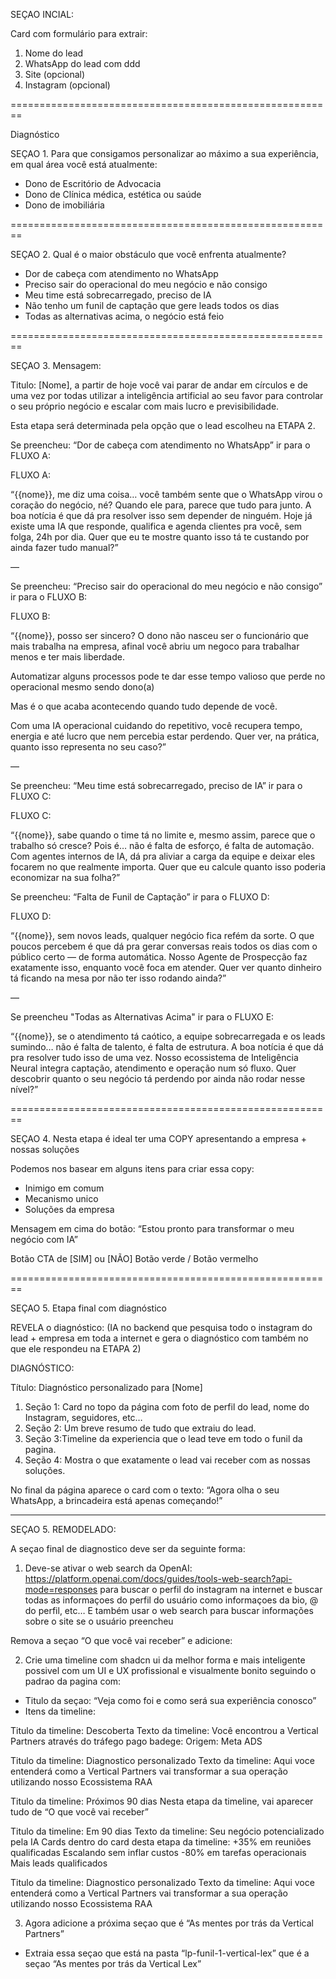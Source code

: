SEÇAO INCIAL:

Card com formulário para extrair:

1. Nome do lead
2. WhatsApp do lead com ddd
3. Site (opcional)
4. Instagram (opcional)


========================================================


Diagnóstico

SEÇAO 1. Para que consigamos personalizar ao máximo a sua experiência, em qual área você está atualmente:

- Dono de Escritório de Advocacia
- Dono de Clínica médica, estética ou saúde
- Dono de imobiliária


========================================================


SEÇAO 2. Qual é o maior obstáculo que você enfrenta atualmente?

- Dor de cabeça com atendimento no WhatsApp
- Preciso sair do operacional do meu negócio e não consigo
- Meu time está sobrecarregado, preciso de IA
- ⁠Não tenho um funil de captação que gere leads todos os dias
- Todas as alternativas acima, o negócio está feio


========================================================


SEÇAO 3. Mensagem:

Titulo: [Nome], a partir de hoje você vai parar de andar em círculos e de uma vez por todas utilizar a inteligência artificial ao seu favor para controlar o seu próprio negócio e escalar com mais lucro e previsibilidade. 

Esta etapa será determinada pela opção que o lead escolheu na ETAPA 2.

Se preencheu: “Dor de cabeça com atendimento no WhatsApp” ir para o FLUXO A:

FLUXO A:

“{{nome}}, me diz uma coisa… você também sente que o WhatsApp virou o coração do negócio, né? Quando ele para, parece que tudo para junto.
A boa notícia é que dá pra resolver isso sem depender de ninguém.
Hoje já existe uma IA que responde, qualifica e agenda clientes pra você, sem folga, 24h por dia.
Quer que eu te mostre quanto isso tá te custando por ainda fazer tudo manual?”

—

Se preencheu: “Preciso sair do operacional do meu negócio e não consigo” ir para o FLUXO B:

FLUXO B:

“{{nome}}, posso ser sincero? O dono não nasceu ser o funcionário que mais trabalha na empresa, afinal você abriu um negoco para trabalhar menos e ter mais liberdade.

Automatizar alguns processos pode te dar esse tempo valioso que perde no operacional mesmo sendo dono(a) 

Mas é o que acaba acontecendo quando tudo depende de você.

Com uma IA operacional cuidando do repetitivo, você recupera tempo, energia e até lucro que nem percebia estar perdendo.
Quer ver, na prática, quanto isso representa no seu caso?”


—

Se preencheu: “Meu time está sobrecarregado, preciso de IA” ir para o FLUXO C:

FLUXO C:

“{{nome}}, sabe quando o time tá no limite e, mesmo assim, parece que o trabalho só cresce?
Pois é… não é falta de esforço, é falta de automação.
Com agentes internos de IA, dá pra aliviar a carga da equipe e deixar eles focarem no que realmente importa.
Quer que eu calcule quanto isso poderia economizar na sua folha?”

Se preencheu: “Falta de Funil de Captação” ir para o FLUXO D:

FLUXO D:

“{{nome}}, sem novos leads, qualquer negócio fica refém da sorte.
O que poucos percebem é que dá pra gerar conversas reais todos os dias com o público certo — de forma automática.
Nosso Agente de Prospecção faz exatamente isso, enquanto você foca em atender.
Quer ver quanto dinheiro tá ficando na mesa por não ter isso rodando ainda?”

—

Se preencheu "Todas as Alternativas Acima" ir para o FLUXO E:

“{{nome}}, se o atendimento tá caótico, a equipe sobrecarregada e os leads sumindo… não é falta de talento, é falta de estrutura.
A boa notícia é que dá pra resolver tudo isso de uma vez.
Nosso ecossistema de Inteligência Neural integra captação, atendimento e operação num só fluxo.
Quer descobrir quanto o seu negócio tá perdendo por ainda não rodar nesse nível?”

========================================================

SEÇAO 4. Nesta etapa é ideal ter uma COPY apresentando a empresa + nossas soluções

Podemos nos basear em alguns itens para criar essa copy:

- Inimigo em comum
- Mecanismo unico
- Soluções da empresa

Mensagem em cima do botão: “Estou pronto para transformar o meu negócio com IA”

Botão CTA de [SIM] ou [NÃO] 
Botão verde / Botão vermelho


========================================================


SEÇAO 5. Etapa final com diagnóstico

REVELA o diagnóstico: (IA no backend que pesquisa todo o instagram do lead + empresa em toda a internet e gera o diagnóstico com também no que ele respondeu na ETAPA 2)

DIAGNÓSTICO:

Título: Diagnóstico personalizado para [Nome]

1. Seção 1: Card no topo da página com foto de perfil do lead, nome do Instagram, seguidores, etc… 
2. Seção 2: Um breve resumo de tudo que extraiu do lead.
3. Seção 3:Timeline da experiencia que o lead teve em todo o funil da pagina.
4. Seção 4: Mostra o que exatamente o lead vai receber com as nossas soluções.

No final da página aparece o card com o texto: “Agora olha o seu WhatsApp, a brincadeira está apenas começando!”

---

SEÇAO 5. REMODELADO:

A seçao final de diagnostico deve ser da seguinte forma:

1. Deve-se ativar o web search da OpenAI: https://platform.openai.com/docs/guides/tools-web-search?api-mode=responses para buscar o perfil do instagram na internet e buscar todas as informaçoes do perfil do usuário como informaçoes da bio, @ do perfil, etc… E também usar o web search para buscar informações sobre o site se o usuário preencheu

Remova a seçao “O que você vai receber” e adicione:

2. Crie uma timeline com shadcn ui da melhor forma e mais inteligente possivel com um UI e UX profissional e visualmente bonito seguindo o padrao da pagina com:

- Titulo da seçao: “Veja como foi e como será sua experiência conosco”
- Itens da timeline:

Titulo da timeline: Descoberta
Texto da timeline: Você encontrou a Vertical Partners através do tráfego pago
badege: Origem: Meta ADS

Titulo da timeline: Diagnostico personalizado
Texto da timeline: Aqui voce entenderá como a Vertical Partners vai transformar a sua operação utilizando nosso Ecossistema RAA

Titulo da timeline: Próximos 90 dias
Nesta etapa da timeline, vai aparecer tudo de “O que você vai receber”

Titulo da timeline: Em 90 dias
Texto da timeline: Seu negócio potencializado pela IA
Cards dentro do card desta etapa da timeline: 
+35% em reuniões qualificadas
Escalando sem inflar custos
-80% em tarefas operacionais
Mais leads qualificados

Titulo da timeline: Diagnostico personalizado
Texto da timeline: Aqui voce entenderá como a Vertical Partners vai transformar a sua operação utilizando nosso Ecossistema RAA

3. Agora adicione a próxima seçao que é “As mentes por trás da Vertical Partners”

- Extraia essa seçao que está na pasta “lp-funil-1-vertical-lex” que é a seçao “As mentes por trás da Vertical Lex”